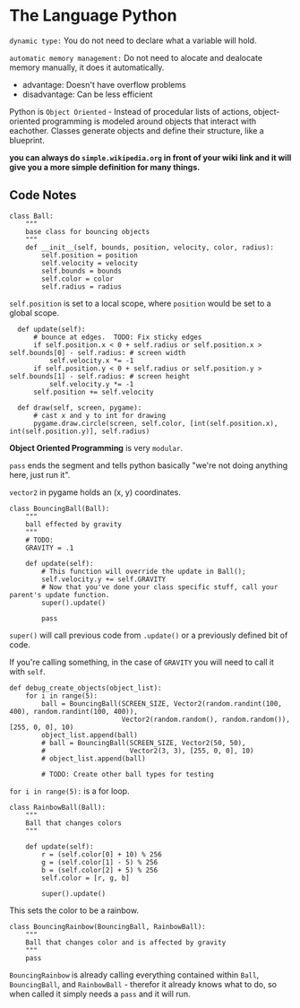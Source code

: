 # The Language Python

`dynamic type:` You do not need to declare what a variable will hold.

`automatic memory management:` Do not need to alocate and dealocate memory manually, it does it automatically.

- advantage: Doesn't have overflow problems
- disadvantage: Can be less efficient

Python is `Object Oriented` - Instead of procedular lists of actions, object-oriented programming is modeled around objects that interact with eachother. Classes generate objects and define their structure, like a blueprint.

**you can always do `simple.wikipedia.org` in front of your wiki link and it will give you a more simple definition for many things.**

## Code Notes

```PY
class Ball:
    """
    base class for bouncing objects
    """
    def __init__(self, bounds, position, velocity, color, radius):
        self.position = position
        self.velocity = velocity
        self.bounds = bounds
        self.color = color
        self.radius = radius
```

`self.position` is set to a local scope, where `position` would be set to a global scope.

```PY
  def update(self):
      # bounce at edges.  TODO: Fix sticky edges
      if self.position.x < 0 + self.radius or self.position.x > self.bounds[0] - self.radius: # screen width
          self.velocity.x *= -1
      if self.position.y < 0 + self.radius or self.position.y > self.bounds[1] - self.radius: # screen height
          self.velocity.y *= -1
      self.position += self.velocity

  def draw(self, screen, pygame):
      # cast x and y to int for drawing
      pygame.draw.circle(screen, self.color, [int(self.position.x), int(self.position.y)], self.radius)
```

**Object Oriented Programming** is very `modular`.

`pass` ends the segment and tells python basically "we're not doing anything here, just run it".

`vector2` in pygame holds an (x, y) coordinates.

```PY
class BouncingBall(Ball):
    """
    ball effected by gravity
    """
    # TODO:
    GRAVITY = .1

    def update(self):
        # This function will override the update in Ball();
        self.velocity.y += self.GRAVITY
        # Now that you've done your class specific stuff, call your parent's update function.
        super().update()

        pass
```

`super()` will call previous code from `.update()` or a previously defined bit of code.

If you're calling something, in the case of `GRAVITY` you will need to call it with `self`.

```PY
def debug_create_objects(object_list):
    for i in range(5):
        ball = BouncingBall(SCREEN_SIZE, Vector2(random.randint(100, 400), random.randint(100, 400)),
                            Vector2(random.random(), random.random()), [255, 0, 0], 10)
        object_list.append(ball)
        # ball = BouncingBall(SCREEN_SIZE, Vector2(50, 50),
        #                     Vector2(3, 3), [255, 0, 0], 10)
        # object_list.append(ball)

        # TODO: Create other ball types for testing
```

`for i in range(5):` is a for loop.

```PY
class RainbowBall(Ball):
    """
    Ball that changes colors
    """

    def update(self):
        r = (self.color[0] + 10) % 256
        g = (self.color[1] - 5) % 256
        b = (self.color[2] + 5) % 256
        self.color = [r, g, b]

        super().update()
```

This sets the color to be a rainbow.

```PY
class BouncingRainbow(BouncingBall, RainbowBall):
    """
    Ball that changes color and is affected by gravity
    """
    pass
```

`BouncingRainbow` is already calling everything contained within `Ball`, `BouncingBall`, and `RainbowBall` - therefor it already knows what to do, so when called it simply needs a `pass` and it will run.
